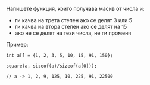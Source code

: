 Напишете функция, които получава масив от числа и:
- ги качва на трета степен ако се делят 3 или 5
- ги качва на втора степен ако се делят на 15
- ако не се делят на тези числа, не ги променя

Пример:

```
int a[] = {1, 2, 3, 5, 10, 15, 91, 150};

square(a, sizeof(a)/sizeof(a[0]));

// a -> 1, 2, 9, 125, 10, 225, 91, 22500
```
